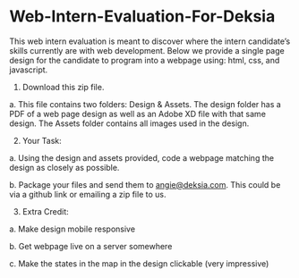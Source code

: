 # Web-Intern-Evaluation-For-Deksia
This web intern evaluation is meant to discover where the intern candidate’s skills currently are with web development. Below we provide a single page design for the candidate to program into a webpage using: html, css, and javascript. 

1. Download this zip file. 
  
  a. This file contains two folders: Design & Assets. The design folder has a PDF of a web page design as well as an Adobe XD file with that same design. The Assets folder contains all images used in the design. 

2. Your Task: 
  
  a. Using the design and assets provided, code a webpage matching the design as closely as possible. 
  
  b. Package your files and send them to angie@deksia.com. This could be via a github link or emailing a zip file to us. 

3. Extra Credit: 
  
  a. Make design mobile responsive 
  
  b. Get webpage live on a server somewhere 
  
  c. Make the states in the map in the design clickable (very impressive)
